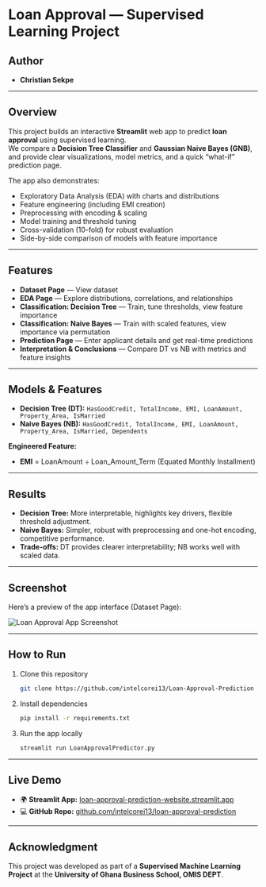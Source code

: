 # Loan Approval — Supervised Learning Project 

## Author
- **Christian Sekpe** 


---

## Overview
This project builds an interactive **Streamlit** web app to predict **loan approval** using supervised learning.  
We compare a **Decision Tree Classifier** and **Gaussian Naive Bayes (GNB)**, and provide clear visualizations, model metrics, and a quick “what-if” prediction page.  

The app also demonstrates:
- Exploratory Data Analysis (EDA) with charts and distributions  
- Feature engineering (including EMI creation)  
- Preprocessing with encoding & scaling  
- Model training and threshold tuning  
- Cross-validation (10-fold) for robust evaluation  
- Side-by-side comparison of models with feature importance  

---

## Features
- **Dataset Page** — View dataset  
- **EDA Page** — Explore distributions, correlations, and relationships  
- **Classification: Decision Tree** — Train, tune thresholds, view feature importance  
- **Classification: Naive Bayes** — Train with scaled features, view importance via permutation  
- **Prediction Page** — Enter applicant details and get real-time predictions  
- **Interpretation & Conclusions** — Compare DT vs NB with metrics and feature insights  

---

## Models & Features
- **Decision Tree (DT):** `HasGoodCredit, TotalIncome, EMI, LoanAmount, Property_Area, IsMarried`  
- **Naive Bayes (NB):** `HasGoodCredit, TotalIncome, EMI, LoanAmount, Property_Area, IsMarried, Dependents`  

**Engineered Feature:**  
- **EMI** = LoanAmount ÷ Loan_Amount_Term (Equated Monthly Installment)  

---

## Results
- **Decision Tree:** More interpretable, highlights key drivers, flexible threshold adjustment.  
- **Naive Bayes:** Simpler, robust with preprocessing and one-hot encoding, competitive performance.  
- **Trade-offs:** DT provides clearer interpretability; NB works well with scaled data.  

---

## Screenshot
Here’s a preview of the app interface (Dataset Page):

![Loan Approval App Screenshot](assets/dataset_page.png)

---

## How to Run
1. Clone this repository  
   ```bash
   git clone https://github.com/intelcorei13/Loan-Approval-Prediction
   ```
2. Install dependencies  
   ```bash
   pip install -r requirements.txt
   ```
3. Run the app locally  
   ```bash
   streamlit run LoanApprovalPredictor.py
   ```

---

## Live Demo
- 🌍 **Streamlit App:** [loan-approval-prediction-website.streamlit.app](https://loan-approval-prediction-website.streamlit.app)  
- 💻 **GitHub Repo:** [github.com/intelcorei13/loan-approval-prediction](https://github.com/intelcorei13/Loan-Approval-Prediction)  

---

## Acknowledgment
This project was developed as part of a **Supervised Machine Learning Project** at the **University of Ghana Business School, OMIS DEPT**.  
